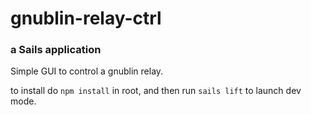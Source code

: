# gnublin-relay-ctrl
### a Sails application

Simple GUI to control a gnublin relay.

to install do `npm install` in root, and then run `sails lift` to launch dev mode.
